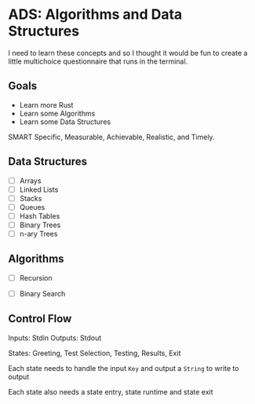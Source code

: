 # ADS: Algorithms and Data Structures

I need to learn these concepts and so I thought it would be fun to create a little multichoice questionnaire that runs in the terminal.


## Goals

* Learn more Rust
* Learn some Algorithms
* Learn some Data Structures

SMART
Specific, Measurable, Achievable, Realistic, and Timely. 

## Data Structures
- [ ] Arrays
- [ ] Linked Lists
- [ ] Stacks
- [ ] Queues
- [ ] Hash Tables
- [ ] Binary Trees
- [ ] n-ary Trees

## Algorithms
- [ ] Recursion
- [ ] Binary Search


## Control Flow

Inputs: Stdin
Outputs: Stdout

States: Greeting, Test Selection, Testing, Results, Exit

Each state needs to handle the input `Key` and output a `String` to write to output

Each state also needs a state entry, state runtime and state exit
